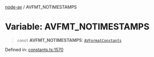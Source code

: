 [node-av](../globals.md) / AVFMT\_NOTIMESTAMPS

# Variable: AVFMT\_NOTIMESTAMPS

> `const` **AVFMT\_NOTIMESTAMPS**: [`AVFormatConstants`](../type-aliases/AVFormatConstants.md)

Defined in: [constants.ts:1570](https://github.com/seydx/av/blob/f8631fc881b394300b1479f511d55cf1c370a87f/src/constants/constants.ts#L1570)
